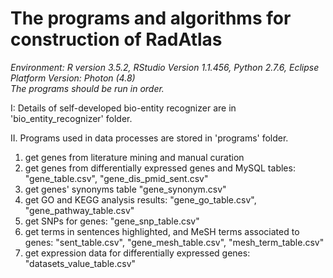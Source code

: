 The programs and algorithms for construction of RadAtlas
======
_Environment: R version 3.5.2, RStudio Version 1.1.456, Python 2.7.6, Eclipse Platform Version: Photon (4.8)_  
_The programs should be run in order._

I: Details of self-developed bio-entity recognizer are in 'bio_entity_recognizer' folder.

II. Programs used in data processes are stored in 'programs' folder.  
1. get genes from literature mining and manual curation  	
2. get genes from differentially expressed genes and MySQL tables: "gene_table.csv", "gene_dis_pmid_sent.csv"  	
3. get genes' synonyms table "gene_synonym.csv"  	
4. get GO and KEGG analysis results: "gene_go_table.csv", "gene_pathway_table.csv"  	
5. get SNPs for genes: "gene_snp_table.csv"  	
6. get terms in sentences highlighted, and MeSH terms associated to genes: "sent_table.csv", "gene_mesh_table.csv", "mesh_term_table.csv"  
7. get expression data for differentially expressed genes: "datasets_value_table.csv"





